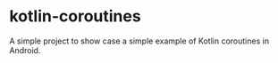 # kotlin-coroutines
A simple project to show case a simple example of Kotlin coroutines in Android.
